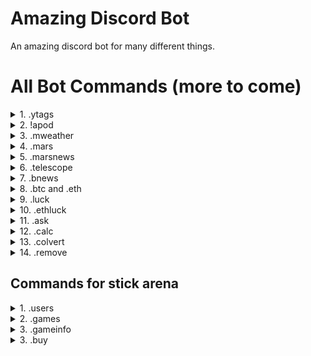 # Amazing Discord Bot
An amazing discord bot for many different things.

# All Bot Commands (more to come)

<details>
   <summary>1. .ytags</summary>
  
   - See & copy all tags used in any youtube videos.
   - Usage: .ytags [youtube link]
</details>

<details>
   <summary>2. !apod</summary>
  
   - Get the Astronomy picture of the day (with additional option to choose a random date or specify your own aswell).<br>
   - Optional usages: .apod {date} / .apod random
</details>

<details>
  <summary>3. .mweather</summary>
  
  - Get the latest mars weather update from the Perseverance Rover, with the "MarsWxReport" twitter account.
</details>

<details>
  <summary>4. .mars</summary>
  
  - Get one of the most recent Mars surface photos from the perseverance and curiosity rovers.
</details>

<details>
  <summary>5. .marsnews</summary>
  
  - Get the latest news about the Mars mission from NASA's official website.
</details>

<details>
  <summary>6. .telescope</summary>
   
   - Get the latest news about the new James Webb telescope about to launch to space.
   - Optional "info" command argument will show the telescope's current location, time left, speed etc. !telescope info
</details>

<details>
  <summary>7. .bnews</summary>
   
   - Get the newest news/posts from bitcoin subreddit.
</details>

<details>
  <summary>8. .btc and .eth</summary>
   
   - Convert bitcoin or ethereum value to USD dollars with bitcoin's or ethereum's real time price.
   - Usage: .btc [value] or .eth [value]
</details>

<details>
  <summary>9. .luck</summary>
  
  - Generate 10 random bitcoin wallets and their matching private keys & display their balances.
</details>

<details>
  <summary>10. .ethluck</summary>
  
  - Generate 10 random ethereum wallets and their matching private keys & display their balances.
</details>

<details>
  <summary>11. .ask</summary>
  
  - Ask the bot about anything and get a random yes or no.
  - Usage: .ask [question]
</details>

<details>
  <summary>12. .calc</summary>
  
  - Bonus command. Easily calculate stuff with just one command, using 'simplecalculator' module.
  - Command example: .calc 2 + 2
</details>

<details>
  <summary>13. .colvert</summary>
  
  - Easily convert RGB color to HEX color or HEX color to RGB color.
  - Command example: .colvert 255000000 or .colvert #FF0000
</details>

<details>
  <summary>14. .remove</summary>
  
  - Easily remove background almost perfectly from almost any image out there.
  - Command example: .remove https://www.somesite/with/someimage.png
</details>

## Commands for stick arena
<details>
  <summary>1. .users</summary>
  
  - Check who's online in a specified server
  - Command example: .users {server}
</details>

<details>
  <summary>2. .games</summary>
  
  - Check what games are opened and how much round time left in a specified server
  - Command example: .games {server}
</details>

<details>
  <summary>3. .gameinfo</summary>
  
  - Get all the info you need about a game in a specified server (time left, game mode, map, amount of players & creator)
  - Command example: .gameinfo {server} {game name}
</details>

<details>
  <summary>3. .buy</summary>
  
  - Buy any spinner with any allowed color code
  - Command example: .buy {user} {pass}
</details>
